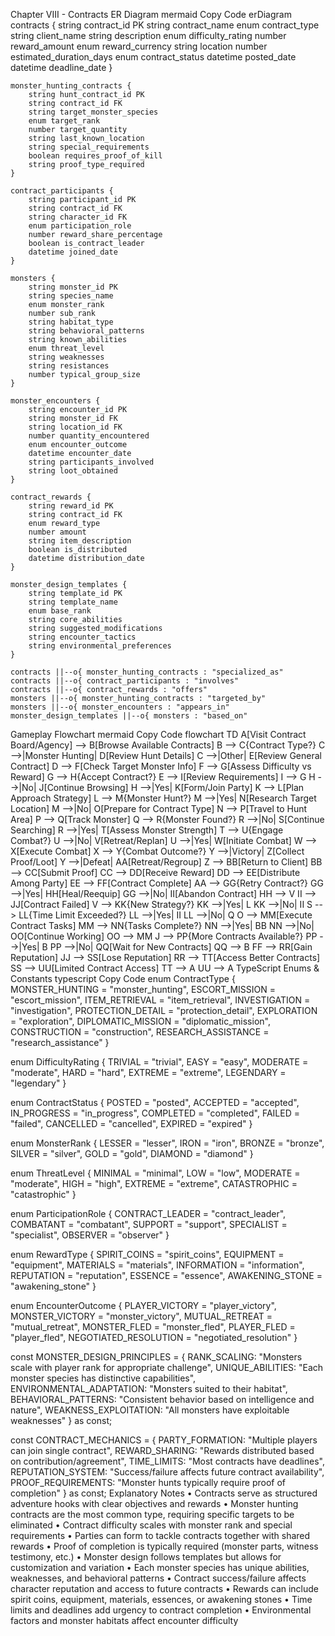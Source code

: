 Chapter VIII - Contracts
ER Diagram
mermaid
Copy Code
erDiagram
    contracts {
        string contract_id PK
        string contract_name
        enum contract_type
        string client_name
        string description
        enum difficulty_rating
        number reward_amount
        enum reward_currency
        string location
        number estimated_duration_days
        enum contract_status
        datetime posted_date
        datetime deadline_date
    }
    
    monster_hunting_contracts {
        string hunt_contract_id PK
        string contract_id FK
        string target_monster_species
        enum target_rank
        number target_quantity
        string last_known_location
        string special_requirements
        boolean requires_proof_of_kill
        string proof_type_required
    }
    
    contract_participants {
        string participant_id PK
        string contract_id FK
        string character_id FK
        enum participation_role
        number reward_share_percentage
        boolean is_contract_leader
        datetime joined_date
    }
    
    monsters {
        string monster_id PK
        string species_name
        enum monster_rank
        number sub_rank
        string habitat_type
        string behavioral_patterns
        string known_abilities
        enum threat_level
        string weaknesses
        string resistances
        number typical_group_size
    }
    
    monster_encounters {
        string encounter_id PK
        string monster_id FK
        string location_id FK
        number quantity_encountered
        enum encounter_outcome
        datetime encounter_date
        string participants_involved
        string loot_obtained
    }
    
    contract_rewards {
        string reward_id PK
        string contract_id FK
        enum reward_type
        number amount
        string item_description
        boolean is_distributed
        datetime distribution_date
    }
    
    monster_design_templates {
        string template_id PK
        string template_name
        enum base_rank
        string core_abilities
        string suggested_modifications
        string encounter_tactics
        string environmental_preferences
    }
    
    contracts ||--o{ monster_hunting_contracts : "specialized_as"
    contracts ||--o{ contract_participants : "involves"
    contracts ||--o{ contract_rewards : "offers"
    monsters ||--o{ monster_hunting_contracts : "targeted_by"
    monsters ||--o{ monster_encounters : "appears_in"
    monster_design_templates ||--o{ monsters : "based_on"
Gameplay Flowchart
mermaid
Copy Code
flowchart TD
    A[Visit Contract Board/Agency] --> B[Browse Available Contracts]
    B --> C{Contract Type?}
    C -->|Monster Hunting| D[Review Hunt Details]
    C -->|Other| E[Review General Contract]
    D --> F[Check Target Monster Info]
    F --> G[Assess Difficulty vs Reward]
    G --> H{Accept Contract?}
    E --> I[Review Requirements]
    I --> G
    H -->|No| J[Continue Browsing]
    H -->|Yes| K[Form/Join Party]
    K --> L[Plan Approach Strategy]
    L --> M{Monster Hunt?}
    M -->|Yes| N[Research Target Location]
    M -->|No| O[Prepare for Contract Type]
    N --> P[Travel to Hunt Area]
    P --> Q[Track Monster]
    Q --> R{Monster Found?}
    R -->|No| S[Continue Searching]
    R -->|Yes| T[Assess Monster Strength]
    T --> U{Engage Combat?}
    U -->|No| V[Retreat/Replan]
    U -->|Yes| W[Initiate Combat]
    W --> X[Execute Combat]
    X --> Y{Combat Outcome?}
    Y -->|Victory| Z[Collect Proof/Loot]
    Y -->|Defeat| AA[Retreat/Regroup]
    Z --> BB[Return to Client]
    BB --> CC[Submit Proof]
    CC --> DD[Receive Reward]
    DD --> EE[Distribute Among Party]
    EE --> FF[Contract Complete]
    AA --> GG{Retry Contract?}
    GG -->|Yes| HH[Heal/Reequip]
    GG -->|No| II[Abandon Contract]
    HH --> V
    II --> JJ[Contract Failed]
    V --> KK{New Strategy?}
    KK -->|Yes| L
    KK -->|No| II
    S --> LL{Time Limit Exceeded?}
    LL -->|Yes| II
    LL -->|No| Q
    O --> MM[Execute Contract Tasks]
    MM --> NN{Tasks Complete?}
    NN -->|Yes| BB
    NN -->|No| OO[Continue Working]
    OO --> MM
    J --> PP{More Contracts Available?}
    PP -->|Yes| B
    PP -->|No| QQ[Wait for New Contracts]
    QQ --> B
    FF --> RR[Gain Reputation]
    JJ --> SS[Lose Reputation]
    RR --> TT[Access Better Contracts]
    SS --> UU[Limited Contract Access]
    TT --> A
    UU --> A
TypeScript Enums & Constants
typescript
Copy Code
enum ContractType {
  MONSTER_HUNTING = "monster_hunting",
  ESCORT_MISSION = "escort_mission",
  ITEM_RETRIEVAL = "item_retrieval",
  INVESTIGATION = "investigation",
  PROTECTION_DETAIL = "protection_detail",
  EXPLORATION = "exploration",
  DIPLOMATIC_MISSION = "diplomatic_mission",
  CONSTRUCTION = "construction",
  RESEARCH_ASSISTANCE = "research_assistance"
}

enum DifficultyRating {
  TRIVIAL = "trivial",
  EASY = "easy",
  MODERATE = "moderate",
  HARD = "hard",
  EXTREME = "extreme",
  LEGENDARY = "legendary"
}

enum ContractStatus {
  POSTED = "posted",
  ACCEPTED = "accepted",
  IN_PROGRESS = "in_progress",
  COMPLETED = "completed",
  FAILED = "failed",
  CANCELLED = "cancelled",
  EXPIRED = "expired"
}

enum MonsterRank {
  LESSER = "lesser",
  IRON = "iron",
  BRONZE = "bronze",
  SILVER = "silver",
  GOLD = "gold",
  DIAMOND = "diamond"
}

enum ThreatLevel {
  MINIMAL = "minimal",
  LOW = "low",
  MODERATE = "moderate",
  HIGH = "high",
  EXTREME = "extreme",
  CATASTROPHIC = "catastrophic"
}

enum ParticipationRole {
  CONTRACT_LEADER = "contract_leader",
  COMBATANT = "combatant",
  SUPPORT = "support",
  SPECIALIST = "specialist",
  OBSERVER = "observer"
}

enum RewardType {
  SPIRIT_COINS = "spirit_coins",
  EQUIPMENT = "equipment",
  MATERIALS = "materials",
  INFORMATION = "information",
  REPUTATION = "reputation",
  ESSENCE = "essence",
  AWAKENING_STONE = "awakening_stone"
}

enum EncounterOutcome {
  PLAYER_VICTORY = "player_victory",
  MONSTER_VICTORY = "monster_victory",
  MUTUAL_RETREAT = "mutual_retreat",
  MONSTER_FLED = "monster_fled",
  PLAYER_FLED = "player_fled",
  NEGOTIATED_RESOLUTION = "negotiated_resolution"
}

const MONSTER_DESIGN_PRINCIPLES = {
  RANK_SCALING: "Monsters scale with player rank for appropriate challenge",
  UNIQUE_ABILITIES: "Each monster species has distinctive capabilities",
  ENVIRONMENTAL_ADAPTATION: "Monsters suited to their habitat",
  BEHAVIORAL_PATTERNS: "Consistent behavior based on intelligence and nature",
  WEAKNESS_EXPLOITATION: "All monsters have exploitable weaknesses"
} as const;

const CONTRACT_MECHANICS = {
  PARTY_FORMATION: "Multiple players can join single contract",
  REWARD_SHARING: "Rewards distributed based on contribution/agreement",
  TIME_LIMITS: "Most contracts have deadlines",
  REPUTATION_SYSTEM: "Success/failure affects future contract availability",
  PROOF_REQUIREMENTS: "Monster hunts typically require proof of completion"
} as const;
Explanatory Notes
• Contracts serve as structured adventure hooks with clear objectives and rewards
• Monster hunting contracts are the most common type, requiring specific targets to be eliminated
• Contract difficulty scales with monster rank and special requirements
• Parties can form to tackle contracts together with shared rewards
• Proof of completion is typically required (monster parts, witness testimony, etc.)
• Monster design follows templates but allows for customization and variation
• Each monster species has unique abilities, weaknesses, and behavioral patterns
• Contract success/failure affects character reputation and access to future contracts
• Rewards can include spirit coins, equipment, materials, essences, or awakening stones
• Time limits and deadlines add urgency to contract completion
• Environmental factors and monster habitats affect encounter difficulty

